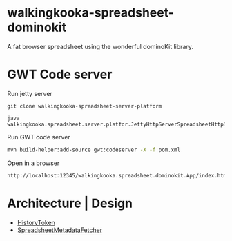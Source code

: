 # walkingkooka-spreadsheet-dominokit
A fat browser spreadsheet using the wonderful dominoKit library.



# GWT Code server

Run jetty server
```
git clone walkingkooka-spreadsheet-server-platform

java walkingkooka.spreadsheet.server.platfor.JettyHttpServerSpreadsheetHttpServer2
```



Run GWT code server
```bash
mvn build-helper:add-source gwt:codeserver -X -f pom.xml
```



Open in a browser
```bash
http://localhost:12345/walkingkooka.spreadsheet.dominokit.App/index.html
```

# Architecture | Design

- [HistoryToken](https://github.com/mP1/walkingkooka-spreadsheet-dominokit/blob/master/src/main/java/walkingkooka/spreadsheet/dominokit/history/HistoryToken.java#L71)
- [SpreadsheetMetadataFetcher](https://github.com/mP1/walkingkooka-spreadsheet-dominokit/blob/master/src/main/java/walkingkooka/spreadsheet/dominokit/net/SpreadsheetMetadataFetcher.java#L34)